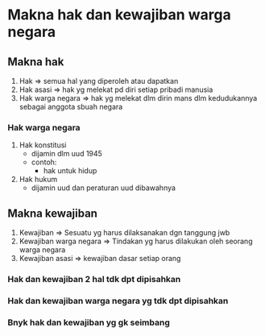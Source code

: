 # Makna hak dan kewajiban warga negara

## Makna hak
1. Hak => semua hal yang diperoleh atau dapatkan
2. Hak asasi => hak yg melekat pd diri setiap pribadi manusia
3. Hak warga negara => hak yg melekat dlm dirin mans dlm kedudukannya sebagai anggota sbuah negara

### Hak warga negara
1. Hak konstitusi
	- dijamin dlm uud 1945
	- contoh:
		- hak untuk hidup
2. Hak hukum
	- dijamin uud dan peraturan uud dibawahnya


## Makna kewajiban
1. Kewajiban => Sesuatu yg harus dilaksanakan dgn tanggung jwb
2. Kewajiban warga negara => Tindakan yg harus dilakukan oleh seorang warga negara
3. Kewajiban asasi => kewajiban dasar setiap orang

### Hak dan kewajiban 2 hal tdk dpt dipisahkan
### Hak dan kewajiban warga negara yg tdk dpt dipisahkan
### Bnyk hak dan kewajiban yg gk seimbang

